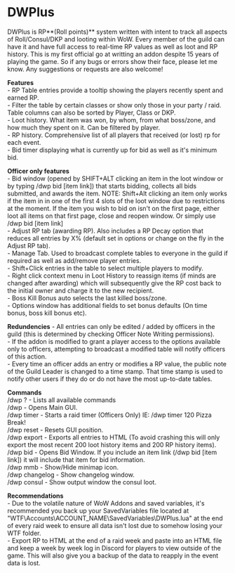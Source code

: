 # DWPlus
DWPlus is RP**(Roll points)** system written with intent to track all aspects of Roll/Consul/DKP and looting within WoW. Every member of the guild can have it and have full access to real-time RP values as well as loot and RP history.
This is my first official go at writting an addon despite 15 years of playing the game. So if any bugs or errors show their face, please let me know. Any suggestions or requests are also welcome!  
  
**Features**  
	- RP Table entries provide a tooltip showing the players recently spent and earned RP.  
	- Filter the table by certain classes or show only those in your party / raid. Table columns can also be sorted by Player, Class or DKP.  
	- Loot history. What item was won, by whom, from what boss/zone, and how much they spent on it. Can be filtered by player.  
	- RP history. Comprehensive list of all players that received (or lost) rp for each event.  
	- Bid timer displaying what is currently up for bid as well as it's minimum bid.  
  
**Officer only features**  
	- Bid window (opened by SHIFT+ALT clicking an item in the loot window or by typing /dwp bid [item link]) that starts bidding, collects all bids submitted, and awards the item. NOTE: Shift+Alt clicking an item only works if the item in in one of the first 4 slots of the loot window due to restrictions at the moment. If the item you wish to bid on isn't on the first page, either loot all items on that first page, close and reopen window. Or simply use /dwp bid [item link]  
	- Adjust RP tab (awarding RP). Also includes a RP Decay option that reduces all entries by X% (default set in options or change on the fly in the Adjust RP tab).  
	- Manage Tab. Used to broadcast complete tables to everyone in the guild if required as well as add/remove player entries.  
	- Shift+Click entries in the table to select multiple players to modify.  
	- Right click context menu in Loot History to reassign items (if minds are changed after awarding) which will subsequently give the RP cost back to the initial owner and charge it to the new recipient.  
	- Boss Kill Bonus auto selects the last killed boss/zone.  
	- Options window has additional fields to set bonus defaults (On time bonus, boss kill bonus etc).  
  
**Redundencies**
	- All entries can only be edited / added by officers in the guild (this is determined by checking Officer Note Writing permissions).  
	- If the addon is modified to grant a player access to the options available only to officers, attempting to broadcast a modified table will notify officers of this action.  
	- Every time an officer adds an entry or modifies a RP value, the public note of the Guild Leader is changed to a time stamp. That time stamp is used to notify other users if they do or do not have the most up-to-date tables.  
  
**Commands**  
	/dwp ?  	- Lists all available commands  
	/dwp 		- Opens Main GUI.  
	/dwp timer	- Starts a raid timer (Officers Only) IE: /dwp timer 120 Pizza Break!  
	/dwp reset 	- Resets GUI position.  
	/dwp export  - Exports all entries to HTML (To avoid crashing this will only export the most recent 200 loot history items and 200 RP history items).  
	/dwp bid 	- Opens Bid Window. If you include an item link (/dwp bid [item link]) it will include that item for bid information.  
	/dwp mmb     - Show/Hide minimap icon.  
	/dwp changelog - Show changelog window.  
	/dwp consul  - Show output window the consul loot.
  
**Recommendations**  
	- Due to the volatile nature of WoW Addons and saved variables, it's recommended you back up your SavedVariables file located at "WTF\Accounts\ACCOUNT_NAME\SavedVariables\DWPlus.lua" at the end of every raid week to ensure all data
	  isn't lost due to somehow losing your WTF folder.  
	- Export RP to HTML at the end of a raid week and paste into an HTML file and keep a week by week log in Discord for players to view outside of the game. This will also give you a backup of the data to reapply in the event data is lost.  
